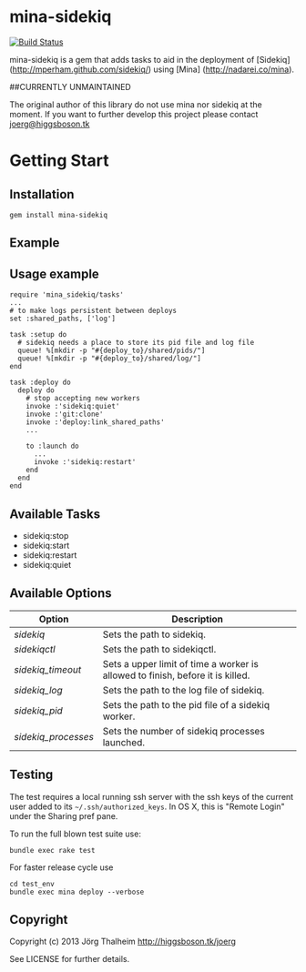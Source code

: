 mina-sidekiq
============

[![Build Status](https://travis-ci.org/Mic92/mina-sidekiq.png?branch=master)](https://travis-ci.org/Mic92/mina-sidekiq)

mina-sidekiq is a gem that adds tasks to aid in the deployment of [Sidekiq] (http://mperham.github.com/sidekiq/)
using [Mina] (http://nadarei.co/mina).

##CURRENTLY UNMAINTAINED

The original author of this library do not use mina nor sidekiq at the moment.
If you want to further develop this project please contact <joerg@higgsboson.tk>

# Getting Start

## Installation

    gem install mina-sidekiq

## Example

## Usage example

    require 'mina_sidekiq/tasks'
    ...
    # to make logs persistent between deploys
    set :shared_paths, ['log']

    task :setup do
      # sidekiq needs a place to store its pid file and log file
      queue! %[mkdir -p "#{deploy_to}/shared/pids/"]
      queue! %[mkdir -p "#{deploy_to}/shared/log/"]
    end

    task :deploy do
      deploy do
        # stop accepting new workers
        invoke :'sidekiq:quiet'
        invoke :'git:clone'
        invoke :'deploy:link_shared_paths'
        ...

        to :launch do
          ...
          invoke :'sidekiq:restart'
        end
      end
    end

## Available Tasks

* sidekiq:stop
* sidekiq:start
* sidekiq:restart
* sidekiq:quiet

## Available Options

| Option              | Description                                                                    |
| ------------------- | ------------------------------------------------------------------------------ |
| *sidekiq*           | Sets the path to sidekiq.                                                      |
| *sidekiqctl*        | Sets the path to sidekiqctl.                                                   |
| *sidekiq\_timeout*  | Sets a upper limit of time a worker is allowed to finish, before it is killed. |
| *sidekiq\_log*      | Sets the path to the log file of sidekiq.                                      |
| *sidekiq\_pid*      | Sets the path to the pid file of a sidekiq worker.                             |
| *sidekiq_processes* | Sets the number of sidekiq processes launched.                                 |

## Testing

The test requires a local running ssh server with the ssh keys of the current
user added to its `~/.ssh/authorized_keys`. In OS X, this is "Remote Login"
under the Sharing pref pane.

To run the full blown test suite use:

    bundle exec rake test

For faster release cycle use

    cd test_env
    bundle exec mina deploy --verbose

## Copyright

Copyright (c) 2013 Jörg Thalheim http://higgsboson.tk/joerg

See LICENSE for further details.
